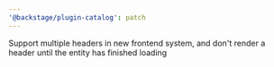 ```yaml
---
'@backstage/plugin-catalog': patch
---
```


Support multiple headers in new frontend system, and don't render a header until the entity has finished loading
